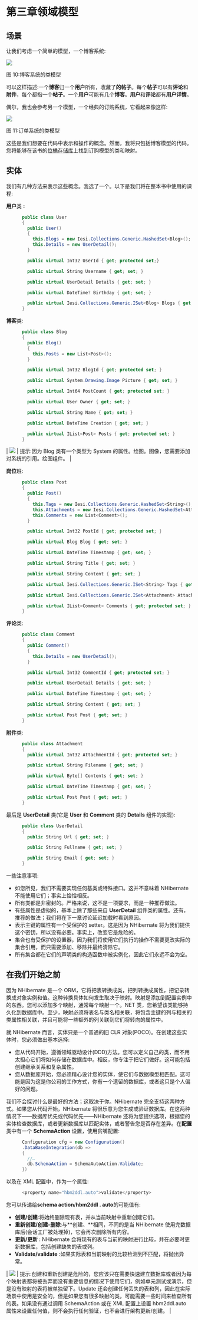 # 第三章领域模型

## 场景

让我们考虑一个简单的模型，一个博客系统:

![](img/figure_10.png)

图 10:博客系统的类模型

可以这样描述:一个**博客**归一个**用户**所有，收藏了**的帖子**。每个**帖子**可以有**评论**和**附件**，每个都指一个**帖子**。一个**用户**可能有几个**博客**。**用户**和**评论**都有**用户详情**。

偶尔，我也会参考另一个模型，一个经典的订购系统，它看起来像这样:

![](img/figure_11.png)

图 11:订单系统的类模型

这些是我们想要在代码中表示和操作的概念。然而，我将只包括博客模型的代码。您将能够在该书的[位桶存储库](https://bitbucket.org/syncfusiontech/nhibernate-succinctly)上找到订购模型的类和映射。

## 实体

我们有几种方法来表示这些概念。我选了一个。以下是我们将在整本书中使用的课程:

**用户**类 **:**

```cs
      public class User
      {
        public User()
        {
          this.Blogs = new Iesi.Collections.Generic.HashedSet<Blog>();
          this.Details = new UserDetail();
        }

        public virtual Int32 UserId { get; protected set;}

        public virtual String Username { get; set; }

        public virtual UserDetail Details { get; set; }

        public virtual DateTime? Birthday { get; set; }

        public virtual Iesi.Collections.Generic.ISet<Blog> Blogs { get; protected set; }
      }

```

**博客**类:

```cs
      public class Blog
      {
        public Blog()
        {
          this.Posts = new List<Post>();
        }

        public virtual Int32 BlogId { get; protected set; }

        public virtual System.Drawing.Image Picture { get; set; }

        public virtual Int64 PostCount { get; protected set; }

        public virtual User Owner { get; set; }

        public virtual String Name { get; set; }

        public virtual DateTime Creation { get; set; }

        public virtual IList<Post> Posts { get; protected set; }
      }

```

| ![](img/tip.png) | 提示:因为 Blog 类有一个类型为 System 的属性。绘图。图像，您需要添加对系统的引用。绘图组件。 |

**岗位**班:

```cs
      public class Post
      {
        public Post()
        {
          this.Tags = new Iesi.Collections.Generic.HashedSet<String>();
          this.Attachments = new Iesi.Collections.Generic.HashedSet<Attachment>();
          this.Comments = new List<Comment>();
        }

        public virtual Int32 PostId { get; protected set; }

        public virtual Blog Blog { get; set; }

        public virtual DateTime Timestamp { get; set; }

        public virtual String Title { get; set; }

        public virtual String Content { get; set; }

        public virtual Iesi.Collections.Generic.ISet<String> Tags { get; protected set; }

        public virtual Iesi.Collections.Generic.ISet<Attachment> Attachments { get; protected set; }

        public virtual IList<Comment> Comments { get; protected set; }
      }

```

**评论**类:

```cs
      public class Comment
      {
        public Comment()
        {
          this.Details = new UserDetail();
        }

        public virtual Int32 CommentId { get; protected set; }

        public virtual UserDetail Details { get; set; }

        public virtual DateTime Timestamp { get; set; }

        public virtual String Content { get; set; }

        public virtual Post Post { get; set; }
      }

```

**附件**类:

```cs
      public class Attachment
      {
        public virtual Int32 AttachmentId { get; protected set; }

        public virtual String Filename { get; set; }

        public virtual Byte[] Contents { get; set; }

        public virtual DateTime Timestamp { get; set; }

        public virtual Post Post { get; set; }
      }

```

最后是 **UserDetail** 类(它是 **User** 和 **Comment** 类的 **Details** 组件的实现):

```cs
      public class UserDetail
      {
        public String Url { get; set; }

        public String Fullname { get; set; }

        public String Email { get; set; }
      }

```

一些注意事项:

*   如您所见，我们不需要实现任何基类或特殊接口。这并不意味着 NHibernate 不能使用它们；事实上恰恰相反。
*   所有类都是非密封的。严格来说，这不是一项要求，而是一种推荐做法。
*   有些属性是虚拟的，基本上除了那些来自 **UserDetail** 组件类的属性。还有，推荐的做法；我们将在下一章讨论延迟加载时看到原因。
*   表示主键的属性有一个受保护的 setter。这是因为 NHibernate 将为我们提供这个密钥，所以没有必要。事实上，改变它是危险的。
*   集合也有受保护的设置器，因为我们将使用它们执行的操作不需要更改实际的集合引用，而只需要添加、移除并最终清除它。
*   所有集合都在它们的声明类的构造函数中被实例化，因此它们永远不会为空。

## 在我们开始之前

因为 NHibernate 是一个 ORM，它将把表转换成类，把列转换成属性，把记录转换成对象实例和值。这种转换具体如何发生取决于映射。映射是添加到配置实例中的东西。您可以添加多个映射，通常每个映射一个。NET 类，您希望该类能够持久化到数据库中。至少，映射必须将表名与类名相关联，将包含主键的列与相关的类属性相关联，并且可能将一些额外的列关联到它们将转向的属性中。

就 NHibernate 而言，实体只是一个普通的旧 CLR 对象(POCO)。在创建这些实体时，您必须做出基本选择:

*   您从代码开始，遵循领域驱动设计(DDD)方法。您可以定义自己的类，而不用太担心它们将如何存储在数据库中。相反，你专注于把它们做好。这可能包括创建继承关系和复杂属性。
*   您从数据库开始，您必须精心设计您的实体，使它们与数据模型相匹配。这可能是因为这是你公司的工作方式，你有一个遗留的数据库，或者这只是个人偏好的问题。

我们不会探讨什么是最好的方法；这取决于你。NHibernate 完全支持这两种方式。如果您从代码开始，NHibernate 将很乐意为您生成或验证数据库。在这两种情况下——数据库优先或代码优先——NHibernate 还将为您提供选项，根据您的实体检查数据库，或者更新数据库以匹配实体，或者警告您是否存在差异。在**配置**类中有一个 **SchemaAction** 设置，使用贫嘴配置:

```cs
      Configuration cfg = new Configuration()
      .DataBaseIntegration(db =>
      {
        //…
        db.SchemaAction = SchemaAutoAction.Validate;
      })

```

以及在 XML 配置中，作为一个属性:

```cs
      <property name="hbm2ddl.auto">validate</property>

```

您可以传递给**schema action**/**hbm2ddl . auto**的可能值有:

*   **创建/创建**:将始终删除现有表，并从当前映射中重新创建它们。
*   **重新创建/创建-删除**:与**创建、**相同，不同的是当 NHibernate 使用完数据库后(会话工厂被处理掉)，它会再次删除所有内容。
*   **更新/更新** : NHibernate 会将现有的表与当前的映射进行比较，并在必要时更新数据库，包括创建缺失的表或列。
*   **Validate/validate** :如果实际表和当前映射的比较检测到不匹配，将抛出异常。

| ![](img/tip.png) | 提示:创建和重新创建是危险的，您应该只在需要快速建立数据库或者因为每个映射表都将被丢弃而没有重要信息的情况下使用它们，例如单元测试或演示，但是没有映射的表将被单独留下。Update 还会创建任何丢失的表和列，因此在实际场景中使用是安全的，但是如果您有很多映射的类，可能需要一些时间来检查所有的表。如果没有通过调用 SchemaAction 或在 XML 配置上设置 hbm2ddl.auto 属性来设置任何值，则不会执行任何验证，也不会进行架构更新/创建。 |